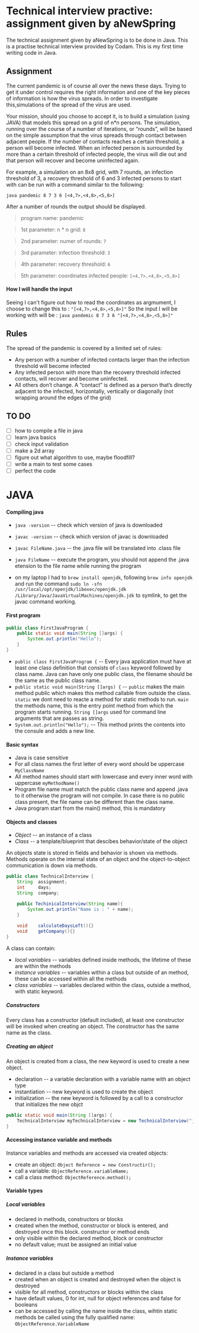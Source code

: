 # Technical interview practive: assignment given by aNewSpring

The technical assignment given by aNewSpring is to be done in Java. This is a practise technical interview provided by Codam. This is my first time writing code in Java.

<!-- add in about anewspring? -->

## Assignment
The current pandemic is of course all over the news these days. Trying to get it under control requires the right information and one of the key pieces of information is how the virus spreads. In order to investigate this,simulations of the spread of the virus are used. 

Your mission, should you choose to accept it, is to build a simulation (using JAVA) that models this spread on a grid of n*n persons. The simulation, running over the course of a number of iterations, or “rounds”, will be based on the simple assumption that the virus spreads through contact between adjacent people. If the number of contacts reaches a certain threshold, a person will become infected. When an infected person is surrounded by more than a certain threshold of infected people, the virus will die out and that person will recover and become uninfected again.


For example, a simulation on an 8x8 grid, with 7 rounds, an infection threshold of 3, a recovery threshold of 6 and 3 infected persons to start with can be run with a command similar to the following:

`java pandemic 8 7 3 6 [<4,7>,<4,8>,<5,8>]`

After a number of rounds the output should be displayed.

> program name: pandemic

> 1st parameter: n * n grid: `8`

> 2nd parameter: numer of rounds: `7`

> 3rd parameter: infection threshold: `3`

> 4th parameter: recovery threshold: `6`

> 5th parameter: coordinates infected people: `[<4,7>,<4,8>,<5,8>]`

#### How I will handle the input
Seeing I can't figure out how to read the coordinates as argmument, I choose to change this to : `"[<4,7>,<4,8>,<5,8>]"` 
So the input I will be working with will be : `java pandemic 8 7 3 6 "[<4,7>,<4,8>,<5,8>]"`


## Rules
The spread of the pandemic is covered by a limited set of rules:
- Any person with a number of infected contacts larger than the infection threshold will become infected
- Any infected person with more than the recovery threshold  infected contacts, will recover and become uninfected.
- All others don’t change.
A “contact” is defined as a person that’s directly adjacent to the infected, horizontally, vertically or diagonally (not wrapping around the edges of the grid)

## TO DO
- [ ] how to compile a file in java
- [ ] learn java basics
- [ ] check input validation
- [ ] make a 2d array
- [ ] figure out what algorithm to use, maybe floodfill?
- [ ] write a main to test some cases
- [ ] perfect the code

# JAVA

#### Compiling java
- `java -version` -- check which version of java is downloaded
- `javac -version` -- check which version of javac is downloaded
- `javac FileName.java` -- the .java file will be translated into .class file
- `java FileName` -- execute the program, you should not append the .java etension to the file name while running the program

- on my laptop I had to `brew install openjdk`, following `brew info openjdk` and run the command `sudo ln -sfn /usr/local/opt/openjdk/libexec/openjdk.jdk /Library/Java/JavaVirtualMachines/openjdk.jdk` to symlink, to get the javac command working.

#### First program
```java
public class FirstJavaProgram {
    public static void main(String []args) {
        System.out.println("Hello");
    }
}
```

- `public class FirstJavaProgram {` -- Every java application must have at least one class definition that consists of `class` keyword followed by class name. Java can have only one public class, the filename should be the same as the public class name. 
- `public static void main(String []args) {` -- `public` makes the main method public which makes this method callable from outside the class. `static` we dont need to reacte a method for static methods to run. `main` the methods name, this is the entry point method from which the program starts running. `String []args` used for command line arguments that are passes as  string.
- `System.out.println("Hello");` -- This method prints the contents into the consule and adds a new line.

#### Basic syntax
- Java is case sensitive
- For all class names the first letter of every word should be uppercase `MyClassName`
- All method names should start with lowercase and every inner word with uppercase `myMethodName()`
- Program file name must match the public class name and append .java to it otherwise the program will not compile. In case there is no public class present, the file name can be different than the class name.
- Java program start from the main() method, this is mandatory

#### Objects and classes
- *Object* -- an instance of a class
- *Class* -- a tenplate/blueprint that descibes behavior/state of the object

An objects state is stored in fields and behavior is shown via methods. Methods operate on the internal state of an object and the object-to-object communication is down via methods.

```java
public class TechnicalInterview {
    String  assignment;
    int     days;
    String  company;

    public TechinicalInterview(String name){
        System.out.println("Name is : " + name);
    }
    
    void    calculateDaysLeft(){}
    void    getCompany(){}
}
```

A class can contain:
- *local variables* -- variables defined inside methods, the lifetime of these are within the methods
- *instance variables* -- variables within a class but outside of an method, these can be accessed within all the methods
- *class variables* -- variables declared within the class, outside a method, with static keyword.

##### Constructors
Every class has a constructor (default included), at least one constructor will be invoked when creating an object. The constructor has the same name as the class. 

##### Creating an object
An object is created from a class, the new keyword is used to create a new object. 
- declaration -- a variable declaration with a variable name with an object type
- instantiation -- new keyword is used to create the object
- initialization -- the new keyword is followed by a call to a constructor that initializes the new objct

```java
public static void main(String []args) {
    TechnicalInterview myTechnicalInterview = new TechnicalInterview("java");
}
```

#### Accessing instance variable and methods
Instance variables and methods are accessed via created objects:
- create an object: `Object Reference = new Constructir();`
- call a variable: `ObjectReference.variableName;`
- call a class method: `ObjectReference.method();`

#### Variable types

##### Local variables
- declared in methods, constructors or blocks
- created when the method, constructor or block is entered, and destroyed once this block. constructor or method ends
- only visible within the declared method, block or constructor
- no default value; must be assigned an initial value

##### Instance variables
- declared in a class but outside a method
- created when an object is created and destroyed when the object is destroyed
- visible for all method, constructors or blocks within the class
- have default values, 0 for int, null for object references and false for booleans
- can be accessed by calling the name inside the class, wihtin static methods be called using the fully qualified name: `ObjectReference.VariableName`

<!-- CONTINUE HERE -->
<!-- https://www.tutorialspoint.com/java/java_variable_types.htm -->

<!-- https://www.tutorialspoint.com/java/index.htm -->
<!-- https://www.guru99.com/java-platform.html -->
<!-- https://www.geeksforgeeks.org/flood-fill-algorithm-implement-fill-paint/ -->
<!-- https://www.youtube.com/watch?v=_JYlD7tzwFw -->
<!-- https://www.w3schools.com/java/java_methods.asp -->